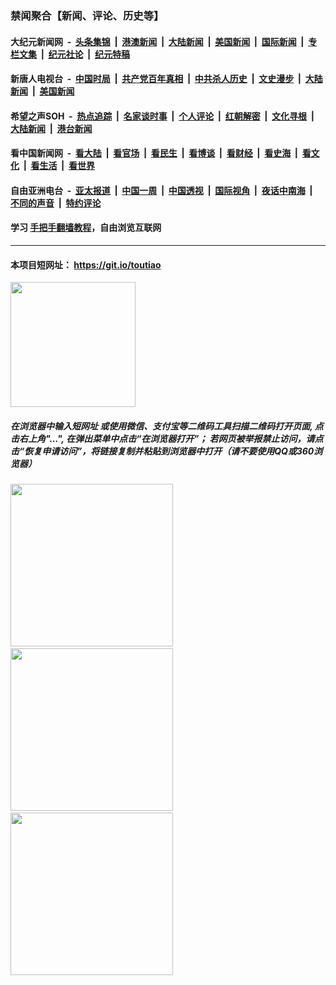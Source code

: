 ### 禁闻聚合【新闻、评论、历史等】

#### 大纪元新闻网 &nbsp;-&nbsp; [头条集锦](indexes/E头条集锦.md?t=02111655) &nbsp;|&nbsp; [港澳新闻](indexes/E港澳新闻.md?t=02111655)  &nbsp;|&nbsp; [大陆新闻](indexes/E大陆新闻.md?t=02111655) &nbsp;|&nbsp; [美国新闻](indexes/E美国新闻.md?t=02111655) &nbsp;|&nbsp; [国际新闻](indexes/E国际新闻.md?t=02111655) &nbsp;|&nbsp; [专栏文集](indexes/E专栏文集.md?t=02111655) &nbsp;|&nbsp; [纪元社论](indexes/E纪元社论.md?t=02111655) &nbsp;|&nbsp; [纪元特稿](indexes/E纪元特稿.md?t=02111655) 

#### 新唐人电视台 &nbsp;-&nbsp; [中国时局](indexes/N中国时局.md?t=02111655) &nbsp;|&nbsp; [共产党百年真相](indexes/N共产党百年真相.md?t=02111655) &nbsp;|&nbsp; [中共杀人历史](indexes/N中共杀人历史.md?t=02111655) &nbsp;|&nbsp; [文史漫步](indexes/N文史漫步.md?t=02111655) &nbsp;|&nbsp; [大陆新闻](indexes/N大陆新闻.md?t=02111655) &nbsp;|&nbsp; [美国新闻](indexes/N美国新闻.md?t=02111655)

#### 希望之声SOH &nbsp;-&nbsp; [热点追踪](indexes/H热点追踪.md?t=02111655) &nbsp;|&nbsp; [名家谈时事](indexes/H名家谈时事.md?t=02111655) &nbsp;|&nbsp; [个人评论](indexes/H个人评论.md?t=02111655)  &nbsp;|&nbsp; [红朝解密](indexes/H红朝解密.md?t=02111655) &nbsp;|&nbsp; [文化寻根](indexes/H文化寻根.md?t=02111655) &nbsp;|&nbsp; [大陆新闻](indexes/H大陆新闻.md?t=02111655) &nbsp;|&nbsp; [港台新闻](indexes/H港台新闻.md?t=02111655)

#### 看中国新闻网 &nbsp;-&nbsp; [看大陆](indexes/S看大陆.md?t=02111655) &nbsp;|&nbsp; [看官场](indexes/S看官场.md?t=02111655) &nbsp;|&nbsp; [看民生](indexes/S看民生.md?t=02111655)  &nbsp;|&nbsp; [看博谈](indexes/S看博谈.md?t=02111655) &nbsp;|&nbsp; [看财经](indexes/S看财经.md?t=02111655) &nbsp;|&nbsp; [看史海](indexes/S看史海.md?t=02111655) &nbsp;|&nbsp; [看文化](indexes/S看文化.md?t=02111655) &nbsp;|&nbsp; [看生活](indexes/S看生活.md?t=02111655) &nbsp;|&nbsp; [看世界](indexes/S看世界.md?t=02111655)

#### 自由亚洲电台 &nbsp;-&nbsp; [亚太报道](indexes/R亚太报道.md?t=02111655) &nbsp;|&nbsp; [中国一周](indexes/R中国一周.md?t=02111655) &nbsp;|&nbsp; [中国透视](indexes/R中国透视.md?t=02111655)  &nbsp;|&nbsp; [国际视角](indexes/R国际视角.md?t=02111655) &nbsp;|&nbsp; [夜话中南海](indexes/R夜话中南海.md?t=02111655) &nbsp;|&nbsp; [不同的声音](indexes/R不同的声音.md?t=02111655) &nbsp;|&nbsp; [特约评论](indexes/R特约评论.md?t=02111655)

#### 学习 [手把手翻墙教程](https://github.com/gfw-breaker/guides/wiki)，自由浏览互联网

----

#### 本项目短网址： https://git.io/toutiao
<img src="https://raw.githubusercontent.com/gfw-breaker/banned-news/master/scripts/img/qr.png" width="200px"/>  

##### 在浏览器中输入短网址 或使用微信、支付宝等二维码工具扫描二维码打开页面, 点击右上角"...", 在弹出菜单中点击“在浏览器打开”； 若网页被举报禁止访问，请点击“恢复申请访问”，将链接复制并粘贴到浏览器中打开（请不要使用QQ或360浏览器）

<img src="https://raw.githubusercontent.com/gfw-breaker/banned-news/master/scripts/img/1.png" width="260px"/> &nbsp; <img src="https://raw.githubusercontent.com/gfw-breaker/banned-news/master/scripts/img/2.png" width="260px"/> &nbsp; <img src="https://raw.githubusercontent.com/gfw-breaker/banned-news/master/scripts/img/3.png" width="260px"/>
